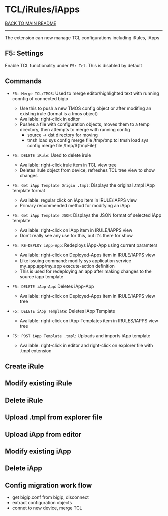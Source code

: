 


# TCL/iRules/iApps

[BACK TO MAIN README](../README.md)

---

The extension can now manage TCL configurations including iRules, iApps

## F5: Settings

Enable TCL functionality under `F5: Tcl`.  This is disabled by default


## Commands

* `F5: Merge TCL/TMOS`: Used to merge editor/highlighted text with running connfig of connected bigip
  - Use this to push a new TMOS config object or after modifing an existing irule (format is a tmos object)
  - Available: right-click in editor
  - Pushes a file with configuration objects, moves them to a temp directory, then attempts to merge with running config
    - source -> dst directory for moving
    - tmsh load sys config merge file /tmp/tmp.tcl
    tmsh load sys config merge file /tmp/${tmpFile}'

* `F5: DELETE iRule`: Used to delete irule
  - Available: right-click irule item in TCL view tree
  - Deletes irule object from device, refreshes TCL tree view to show changes

* `F5: Get iApp Template Origin .tmpl`: Displays the original .tmpl iApp template format
  - Available: regular click on iApp item in IRULE/IAPPS view
  - Primary recommended method for modifying an iApp

* `F5: Get iApp Template JSON`: Displays the JSON format of selected iApp template
  - Available: right-click on iApp item in IRULE/IAPPS view
  - Don't really see any use for this, but it's there for show

* `F5: RE-DEPLOY iApp-App`: Redeploys iApp-App using current paramters
  - Available: right-click on Deployed-Apps item in IRULE/IAPPS view
  - Like issuing command:  modify sys application service my_app.app/my_app execute-action definition
  - This is used for redeploying an app after making changes to the source iapp template

* `F5: DELETE iApp-App`: Deletes iApp-App
  - Available: right-click on Deployed-Apps item in IRULE/IAPPS view tree

* `F5: DELETE iApp Template`: Deletes iApp Template
  - Available: right-click on iApp-Templates item in IRULES/IAPPS view tree

* `F5: POST iApp Template .tmpl`: Uploads and imports iApp template
  - Available: right-click in editor and right-click on explorer file with .tmpl extension


## Create iRule

## Modify existing iRule

## Delete iRule





## Upload .tmpl from explorer file

## Upload iApp from editor

## Modify existing iApp

## Delete iApp



## Config migration work flow
- get bigip.conf from bigip, disconnect
- extract configuration objects
- connet to new device, merge TCL


